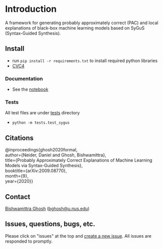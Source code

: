 # Introduction
A framework for generating probably approximately correct (PAC) and local explanations of black-box machine learning models based on SyGuS (Syntax-Guided Synthesis).

## Install
- run `pip install -r requirements.txt` to install required python libraries
- [CVC4](https://github.com/CVC4/CVC4)

### Documentation
- See the [notebook](notebook.ipynb)

### Tests
All test files are under [tests](tests/) directory
- `python -m tests.test_sygus`

## Citations

@inproceedings{ghosh2020formal,<br />
author={Neider, Daniel and Ghosh, Bishwamittra},<br />
title={Probably Approximately Correct Explanations of Machine Learning Models via Syntax-Guided Synthesis},<br />
booktitle={arXiv:2009.08770},<br />
month={9},<br />
year={2020}}

## Contact
[Bishwamittra Ghosh](https://bishwamittra.github.io/) (bghosh@u.nus.edu)


## Issues, questions, bugs, etc.
Please click on "issues" at the top and [create a new issue](https://github.com/bishwamittra/pacX/issues). All issues are responded to promptly.
